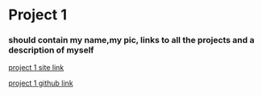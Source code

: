 
# Project 1

### should contain my name,my pic, links to all the projects and a description of myself

[project 1 site link ](http://p1.bparlapalli.me)

[project 1 github link ](https://github.com/bparlapalliAscend/p1)